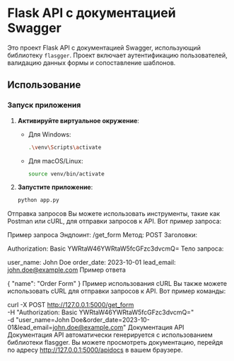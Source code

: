 # Flask API с документацией Swagger

Это проект Flask API с документацией Swagger, использующий библиотеку `flasgger`. Проект включает аутентификацию пользователей, валидацию данных формы и сопоставление шаблонов.

## Использование

### Запуск приложения

1. **Активируйте виртуальное окружение**:
   - Для Windows:
     ```bash
     .\venv\Scripts\activate
     ```
   - Для macOS/Linux:
     ```bash
     source venv/bin/activate
     ```

2. **Запустите приложение**:
   ```bash
   python app.py
Отправка запросов
Вы можете использовать инструменты, такие как Postman или cURL, для отправки запросов к API. Вот пример запроса:

Пример запроса
Эндпоинт: /get_form
Метод: POST
Заголовки:

Authorization: Basic YWRtaW46YWRtaW5fcGFzc3dvcmQ=
Тело запроса:

user_name: John Doe
order_date: 2023-10-01
lead_email: john.doe@example.com
Пример ответа

{
  "name": "Order Form"
}
Пример использования cURL
Вы также можете использовать cURL для отправки запросов к API. Вот пример команды:


curl -X POST http://127.0.0.1:5000/get_form \
     -H "Authorization: Basic YWRtaW46YWRtaW5fcGFzc3dvcmQ=" \
     -d "user_name=John Doe&order_date=2023-10-01&lead_email=john.doe@example.com"
Документация API
Документация API автоматически генерируется с использованием библиотеки flasgger. Вы можете просмотреть документацию, перейдя по адресу http://127.0.0.1:5000/apidocs в вашем браузере.
